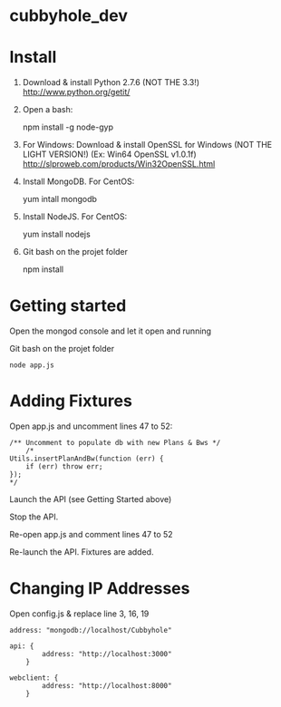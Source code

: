 cubbyhole_dev
=============

# Install


1) Download & install Python 2.7.6 (NOT THE 3.3!) http://www.python.org/getit/

2) Open a bash:

	npm install -g node-gyp

3) For Windows: Download & install OpenSSL for Windows (NOT THE LIGHT VERSION!) (Ex: Win64 OpenSSL v1.0.1f) http://slproweb.com/products/Win32OpenSSL.html

4) Install MongoDB. For CentOS:

	yum intall mongodb

5) Install NodeJS. For CentOS:

	yum install nodejs

6) Git bash on the projet folder

	npm install


# Getting started

Open the mongod console and let it open and running

Git bash on the projet folder

	node app.js
	
# Adding Fixtures

Open app.js and uncomment lines 47 to 52:

	/** Uncomment to populate db with new Plans & Bws */
    	/*
	Utils.insertPlanAndBw(function (err) {
		if (err) throw err;
	});
	*/

Launch the API (see Getting Started above)

Stop the API.


Re-open app.js and comment lines 47 to 52

Re-launch the API. Fixtures are added.

# Changing IP Addresses

Open config.js & replace line 3, 16, 19

	address: "mongodb://localhost/Cubbyhole"

	api: {
        	address: "http://localhost:3000"
    	}

	webclient: {
        	address: "http://localhost:8000"
    	}
